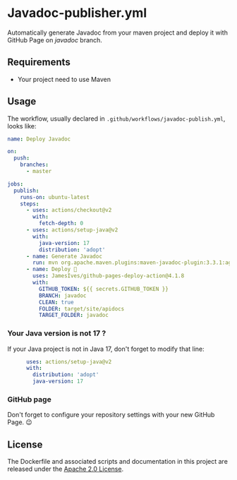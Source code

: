 # Javadoc-publisher.yml
Automatically generate Javadoc from your maven project and deploy it with GitHub Page on *javadoc* branch.

## Requirements
- Your project need to use Maven

## Usage

The workflow, usually declared in `.github/workflows/javadoc-publish.yml`, looks like:
```YAML
name: Deploy Javadoc

on:
  push:
    branches:
      - master

jobs:
  publish:
    runs-on: ubuntu-latest
    steps:
      - uses: actions/checkout@v2
        with:
          fetch-depth: 0
      - uses: actions/setup-java@v2
        with:
          java-version: 17
          distribution: 'adopt'
      - name: Generate Javadoc
        run: mvn org.apache.maven.plugins:maven-javadoc-plugin:3.3.1:aggregate
      - name: Deploy 🚀
        uses: JamesIves/github-pages-deploy-action@4.1.8
        with:
          GITHUB_TOKEN: ${{ secrets.GITHUB_TOKEN }}
          BRANCH: javadoc
          CLEAN: true
          FOLDER: target/site/apidocs
          TARGET_FOLDER: javadoc
```

### Your Java version is not 17 ?

If your Java project is not in Java 17, don't forget to modify that line:
```YAML
      uses: actions/setup-java@v2
      with:
        distribution: 'adopt'
        java-version: 17
```

### GitHub page

Don't forget to configure your repository settings with your new GitHub Page. 😉

## License
The Dockerfile and associated scripts and documentation in this project are released under the [Apache 2.0 License](https://github.com/MathieuSoysal/Javadoc-publisher.yml/blob/main/LICENSE).
